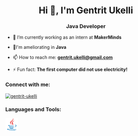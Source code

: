 <h1 align="center">Hi 👋, I'm Gentrit Ukelli</h1>
<h3 align="center">Java Developer</h3>

- 🔭 I’m currently working as an intern at **MakerMinds**

- 🌱I'm ameliorating in **Java**

- 📫 How to reach me: **gentrit.ukelli@gmail.com**

- ⚡ Fun fact: **The first computer did not use electricity!**

<h3 align="left">Connect with me:</h3>
<p align="left">
<a href="https://linkedin.com/in/gentrit-ukelli" target="blank"><img align="center" src="https://raw.githubusercontent.com/rahuldkjain/github-profile-readme-generator/master/src/images/icons/Social/linked-in-alt.svg" alt="gentrit-ukelli" height="30" width="40" /></a>
</p>

<h3 align="left">Languages and Tools:</h3>
<p align="left"> <a href="https://www.java.com" target="_blank" rel="noreferrer"> <img src="https://raw.githubusercontent.com/devicons/devicon/master/icons/java/java-original.svg" alt="java" width="40" height="40"/> </a> </p>
